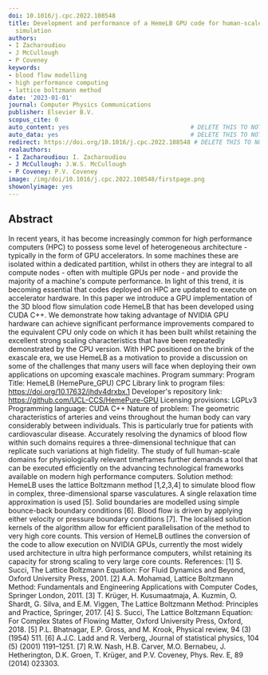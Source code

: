 ```yaml
---
doi: 10.1016/j.cpc.2022.108548
title: Development and performance of a HemeLB GPU code for human-scale blood flow
  simulation
authors:
- I Zacharoudiou
- J McCullough
- P Coveney
keywords:
- blood flow modelling
- high performance computing
- lattice boltzmann method
date: '2023-01-01'
journal: Computer Physics Communications
publisher: Elsevier B.V.
scopus_cite: 0
auto_content: yes                                  # DELETE THIS TO NOT AUTO GENERATE CONTENT
auto_data: yes                                     # DELETE THIS TO NOT AUTO GENERATE METADATA
redirect: https://doi.org/10.1016/j.cpc.2022.108548 # DELETE THIS TO NOT REDIRECT
realauthors:
- I Zacharoudiou: I. Zacharoudiou
- J McCullough: J.W.S. McCullough
- P Coveney: P.V. Coveney
image: /img/doi/10.1016/j.cpc.2022.108548/firstpage.png
showonlyimage: yes
---
```



## Abstract
In recent years, it has become increasingly common for high performance computers (HPC) to possess some level of heterogeneous architecture - typically in the form of GPU accelerators. In some machines these are isolated within a dedicated partition, whilst in others they are integral to all compute nodes - often with multiple GPUs per node - and provide the majority of a machine's compute performance. In light of this trend, it is becoming essential that codes deployed on HPC are updated to execute on accelerator hardware. In this paper we introduce a GPU implementation of the 3D blood flow simulation code HemeLB that has been developed using CUDA C++. We demonstrate how taking advantage of NVIDIA GPU hardware can achieve significant performance improvements compared to the equivalent CPU only code on which it has been built whilst retaining the excellent strong scaling characteristics that have been repeatedly demonstrated by the CPU version. With HPC positioned on the brink of the exascale era, we use HemeLB as a motivation to provide a discussion on some of the challenges that many users will face when deploying their own applications on upcoming exascale machines. Program summary: Program Title: HemeLB (HemePure_GPU) CPC Library link to program files: https://doi.org/10.17632/jhdv4drxbx.1 Developer's repository link: https://github.com/UCL-CCS/HemePure-GPU Licensing provisions: LGPLv3 Programming language: CUDA C++ Nature of problem: The geometric characteristics of arteries and veins throughout the human body can vary considerably between individuals. This is particularly true for patients with cardiovascular disease. Accurately resolving the dynamics of blood flow within such domains requires a three-dimensional technique that can replicate such variations at high fidelity. The study of full human-scale domains for physiologically relevant timeframes further demands a tool that can be executed efficiently on the advancing technological frameworks available on modern high performance computers. Solution method: HemeLB uses the lattice Boltzmann method [1,2,3,4] to simulate blood flow in complex, three-dimensional sparse vasculatures. A single relaxation time approximation is used [5]. Solid boundaries are modelled using simple bounce-back boundary conditions [6]. Blood flow is driven by applying either velocity or pressure boundary conditions [7]. The localised solution kernels of the algorithm allow for efficient parallelisation of the method to very high core counts. This version of HemeLB outlines the conversion of the code to allow execution on NVIDIA GPUs, currently the most widely used architecture in ultra high performance computers, whilst retaining its capacity for strong scaling to very large core counts. References: [1] S. Succi, The Lattice Boltzmann Equation: For Fluid Dynamics and Beyond, Oxford University Press, 2001. [2] A.A. Mohamad, Lattice Boltzmann Method: Fundamentals and Engineering Applications with Computer Codes, Springer London, 2011. [3] T. Krüger, H. Kusumaatmaja, A. Kuzmin, O. Shardt, G. Silva, and E.M. Viggen, The Lattice Boltzmann Method: Principles and Practice, Springer, 2017. [4] S. Succi, The Lattice Boltzmann Equation: For Complex States of Flowing Matter, Oxford University Press, Oxford, 2018. [5] P.L. Bhatnagar, E.P. Gross, and M. Krook, Physical review, 94 (3) (1954) 511. [6] A.J.C. Ladd and R. Verberg, Journal of statistical physics, 104 (5) (2001) 1191–1251. [7] R.W. Nash, H.B. Carver, M.O. Bernabeu, J. Hetherington, D.K. Groen, T. Krüger, and P.V. Coveney, Phys. Rev. E, 89 (2014) 023303.
